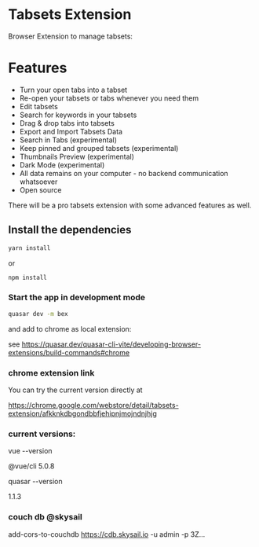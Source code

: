 # Tabsets Extension

Browser Extension to manage tabsets:

# Features

* Turn your open tabs into a tabset
* Re-open your tabsets or tabs whenever you need them
* Edit tabsets
* Search for keywords in your tabsets
* Drag & drop tabs into tabsets
* Export and Import Tabsets Data
* Search in Tabs (experimental)
* Keep pinned and grouped tabsets (experimental)
* Thumbnails Preview (experimental)
* Dark Mode (experimental)
* All data remains on your computer - no backend communication whatsoever
* Open source

There will be a pro tabsets extension with some advanced features as well.

## Install the dependencies
```bash
yarn install
```
or
```bash
npm install
```

### Start the app in development mode
```bash
quasar dev -m bex
```

and add to chrome as local extension:

see https://quasar.dev/quasar-cli-vite/developing-browser-extensions/build-commands#chrome

### chrome extension link

You can try the current version directly at

https://chrome.google.com/webstore/detail/tabsets-extension/afkknkdbgondbbfjehipnjmojndnjhjg

### current versions:

vue --version

@vue/cli 5.0.8

quasar --version

1.1.3


### couch db @skysail

add-cors-to-couchdb https://cdb.skysail.io -u admin -p 3Z...
